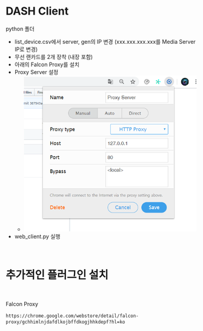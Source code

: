 # DASH Client
python 폴더  
- list_device.csv에서 server, gen의 IP 변경 (xxx.xxx.xxx.xxx를 Media Server IP로 변경)
- 무선 랜카드를 2개 장착 (내장 포함)
- 아래의 Falcon Proxy를 설치
- Proxy Server 설정 
    - ![404 Not Found](../_image/setting_proxy.png?raw=true)
- web_client.py 실행

<br>

# 추가적인 플러그인 설치

<br>

Falcon Proxy  
```
https://chrome.google.com/webstore/detail/falcon-proxy/gchhimlnjdafdlkojbffdkogjhhkdepf?hl=ko
```

